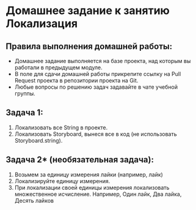 # Домашнее задание к занятию Локализация

## Правила выполнения домашней работы:

* Домашнее задание выполняется на базе проекта, над которым вы работали в предыдущем модуле. 
* В поле для сдачи домашней работы прикрепите ссылку на Pull Request проекта в репозитории проекта на Git.
* Любые вопросы по решению задач задавайте в чате учебной группы.

## Задача 1:
1. Локализовать все String в проекте.
2. Локализовать Storyboard, вынеся все в код (не использовать Storyboard.string).

## Задача 2* (необязательная задача):
1. Возьмем за единицу измерения лайки (например, лайк) 
2. Локализируйте единицу измерения.
3. При локализации своей единицы измерения локализовать множественное исчисление. Например, Один лайк, Два лайка, Десять лайков
